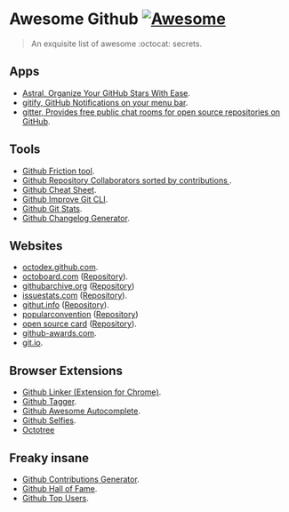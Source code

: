 # Awesome Github [![Awesome](https://cdn.rawgit.com/sindresorhus/awesome/d7305f38d29fed78fa85652e3a63e154dd8e8829/media/badge.svg)](https://github.com/Kikobeats/awesome-github)

> An exquisite list of awesome :octocat: secrets.

## Apps

+ [Astral, Organize Your GitHub Stars With Ease](http://astralapp.com).
+ [gitify, GitHub Notifications on your menu bar](https://github.com/ekonstantinidis/gitify).
+ [gitter, Provides free public chat rooms for open source repositories on GitHub](https://gitter.im/).

## Tools

+ [Github Friction tool](https://github.com/rafalchmiel/friction).
+ [Github Repository Collaborators sorted by contributions ](https://github.com/oleander/git-fame-rb).
+ [Github Cheat Sheet](https://github.com/tiimgreen/github-cheat-sheet#readme).
+ [Github Improve Git CLI](https://hub.github.com).
+ [Github Git Stats](https://github.com/IonicaBizau/git-stats).
+ [Github Changelog Generator](https://github.com/skywinder/github-changelog-generator).

## Websites

+ [octodex.github.com](https://octodex.github.com/).
+ [octoboard.com](http://octoboard.com) ([Repository](https://github.com/KuiKui/Octoboard)).
+ [githubarchive.org](http://githubarchive.org) ([Repository](https://github.com/igrigorik/githubarchive..org))
+ [issuestats.com](http://issuestats.com) ([Repository](https://github.com/hstove/issue_stats)).
+ [githut.info](http://githut.info) ([Repository](https://github.com/littleark/githut/)).
+ [popularconvention](http://sideeffect.kr/popularconvention) ([Repository](https://github.com/outsideris/.popularconvention))
+ [open source card](https://osrc.dfm.io) ([Repository](https://github.com/dfm/osrc)).
+ [github-awards.com](http://github-awards.com).
+ [git.io](http://git.io).

## Browser Extensions

+ [Github Linker (Extension for Chrome)](https://github.com/github-linker/chrome-extension/).
+ [Github Tagger](https://chrome.google.com/webstore/detail/github-tagger/apegcdgbjbocfnleknnbalmhlpbjgmmf).
+ [Github Awesome Autocomplete](https://github.algolia.com/).
+ [Github Selfies](https://chrome.google.com/webstore/detail/github-selfies/ldnpkdnkgkogfnahcnldaedcoadjbkbl).
+ [Octotree](https://github.com/buunguyen/octotree)

## Freaky insane

+ [Github Contributions Generator](https://github.com/IonicaBizau/github-contributions).
+ [Github Hall of Fame](https://github.com/mehulkar/github-hall-of-fame).
+ [Github Top Users](https://github.com/paulmillr/top-github-users).
